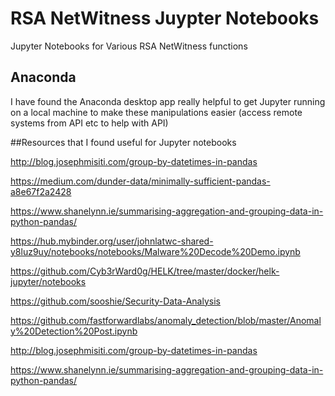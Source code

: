 # RSA NetWitness Juypter Notebooks
Jupyter Notebooks for Various RSA NetWitness functions

## Anaconda
I have found the Anaconda desktop app really helpful to get Jupyter running on a local machine to make these manipulations easier (access remote systems from API etc to help with API)

##Resources that I found useful for Jupyter notebooks

http://blog.josephmisiti.com/group-by-datetimes-in-pandas

https://medium.com/dunder-data/minimally-sufficient-pandas-a8e67f2a2428

https://www.shanelynn.ie/summarising-aggregation-and-grouping-data-in-python-pandas/

https://hub.mybinder.org/user/johnlatwc-shared-y8luz9uy/notebooks/notebooks/Malware%20Decode%20Demo.ipynb

https://github.com/Cyb3rWard0g/HELK/tree/master/docker/helk-jupyter/notebooks

https://github.com/sooshie/Security-Data-Analysis

https://github.com/fastforwardlabs/anomaly_detection/blob/master/Anomaly%20Detection%20Post.ipynb

http://blog.josephmisiti.com/group-by-datetimes-in-pandas

https://www.shanelynn.ie/summarising-aggregation-and-grouping-data-in-python-pandas/
